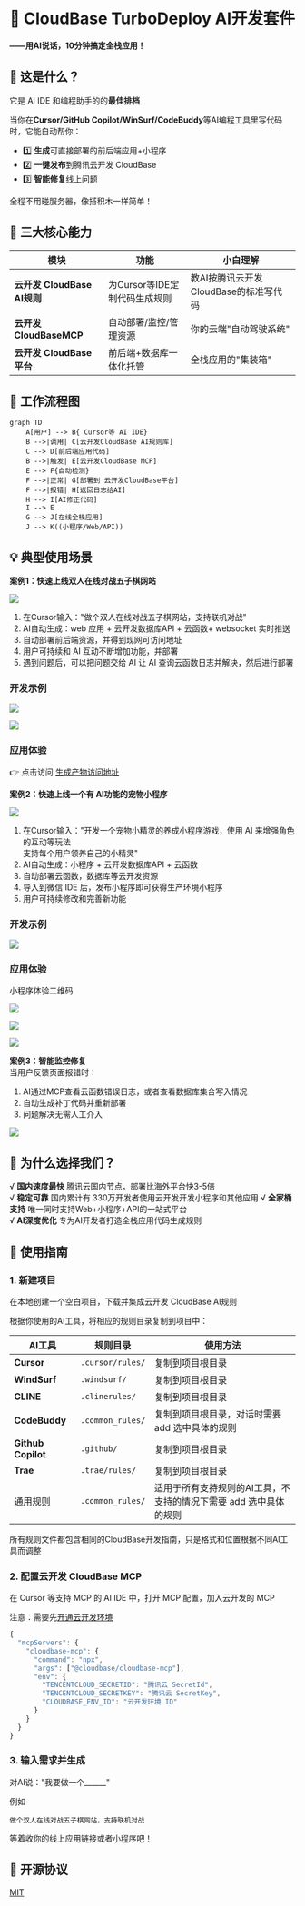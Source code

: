 # 🌟 CloudBase TurboDeploy AI开发套件

**——用AI说话，10分钟搞定全栈应用！**

## 🧐 这是什么？

它是 AI IDE 和编程助手的的**最佳排档**

当你在**Cursor/GitHub Copilot/WinSurf/CodeBuddy**等AI编程工具里写代码时，它能自动帮你：  
- 1️⃣ **生成**可直接部署的前后端应用+小程序  
- 2️⃣ **一键发布**到腾讯云开发 CloudBase 
- 3️⃣ **智能修复**线上问题

全程不用碰服务器，像搭积木一样简单！

## 🚀 三大核心能力

| 模块                   | 功能                  | 小白理解                      |
| --------------------- | ------------------- | ------------------------- |
| **云开发 CloudBase AI规则** | 为Cursor等IDE定制代码生成规则 | 教AI按腾讯云开发 CloudBase的标准写代码 |
| **云开发 CloudBaseMCP**  | 自动部署/监控/管理资源        | 你的云端"自动驾驶系统"              |
| **云开发 CloudBase 平台** | 前后端+数据库一体化托管        | 全栈应用的"集装箱"                |

## 🔄 工作流程图

```mermaid
graph TD
    A[用户] --> B{ Cursor等 AI IDE}
    B -->|调用| C[云开发CloudBase AI规则库]
    C --> D[前后端应用代码]
    B -->|触发| E[云开发CloudBase MCP]
    E --> F{自动检测}
    F -->|正常| G[部署到 云开发CloudBase平台]
    F -->|报错| H[返回日志给AI]
    H --> I[AI修正代码]
    I --> E
    G --> J[在线全栈应用]
    J --> K((小程序/Web/API))
```

## 💡 典型使用场景

**案例1：快速上线双人在线对战五子棋网站**

![](https://7463-tcb-advanced-a656fc-1257967285.tcb.qcloud.la/turbo-deploy/turbo-deploy-004.png)

1. 在Cursor输入："做个双人在线对战五子棋网站，支持联机对战"
2. AI自动生成：web 应用 + 云开发数据库API + 云函数+ websocket 实时推送
3. 自动部署前后端资源，并得到现网可访问地址
4. 用户可持续和 AI 互动不断增加功能，并部署
5. 遇到问题后，可以把问题交给 AI 让 AI 查询云函数日志并解决，然后进行部署

### 开发示例

![](https://7463-tcb-advanced-a656fc-1257967285.tcb.qcloud.la/turbo-deploy/turbo-deploy-001.png)

![](https://7463-tcb-advanced-a656fc-1257967285.tcb.qcloud.la/turbo-deploy/turbo-deploy-002.png)

### 应用体验

👉 点击访问 [生成产物访问地址](https://cloud1-5g39elugeec5ba0f-1300855855.tcloudbaseapp.com/gobang/#/)



**案例2：快速上线一个有 AI功能的宠物小程序**

![](https://7463-tcb-advanced-a656fc-1257967285.tcb.qcloud.la/turbo-deploy/turbo-deploy-005.png)

1. 在Cursor输入："开发一个宠物小精灵的养成小程序游戏，使用 AI 来增强角色的互动等玩法  
支持每个用户领养自己的小精灵"
2. AI自动生成：小程序 + 云开发数据库API + 云函数
3. 自动部署云函数，数据库等云开发资源
4. 导入到微信 IDE 后，发布小程序即可获得生产环境小程序
5. 用户可持续修改和完善新功能

### 开发示例

![](https://7463-tcb-advanced-a656fc-1257967285.tcb.qcloud.la/turbo-deploy/turbo-deploy-003.png)



### 应用体验

小程序体验二维码

![](https://7463-tcb-advanced-a656fc-1257967285.tcb.qcloud.la/turbo-deploy/turbo-deploy-008.png)


![](https://7463-tcb-advanced-a656fc-1257967285.tcb.qcloud.la/turbo-deploy/turbo-deploy-006.png)

![](https://7463-tcb-advanced-a656fc-1257967285.tcb.qcloud.la/turbo-deploy/turbo-deploy-007.png)





**案例3：智能监控修复**  
当用户反馈页面报错时：

1. AI通过MCP查看云函数错误日志，或者查看数据库集合写入情况
2. 自动生成补丁代码并重新部署
3. 问题解决无需人工介入


![](https://7463-tcb-advanced-a656fc-1257967285.tcb.qcloud.la/turbo-deploy/turbo-deploy-009.png)

## 🎯 为什么选择我们？

√ **国内速度最快** 腾讯云国内节点，部署比海外平台快3-5倍  
√ **稳定可靠** 国内累计有 330万开发者使用云开发开发小程序和其他应用
√ **全家桶支持** 唯一同时支持Web+小程序+API的一站式平台  
√ **AI深度优化** 专为AI开发者打造全栈应用代码生成规则

## 🏁 使用指南

### 1. 新建项目

在本地创建一个空白项目，下载并集成云开发 CloudBase AI规则

根据你使用的AI工具，将相应的规则目录复制到项目中：

| AI工具 | 规则目录 | 使用方法 |
|--------|---------|---------|
| **Cursor** | `.cursor/rules/` | 复制到项目根目录 |
| **WindSurf** | `.windsurf/` | 复制到项目根目录 |
| **CLINE** | `.clinerules/` | 复制到项目根目录 |
| **CodeBuddy** | `.common_rules/` | 复制到项目根目录，对话时需要 add 选中具体的规则 |
| **Github Copilot** | `.github/` | 复制到项目根目录 |
| **Trae** | `.trae/rules/` | 复制到项目根目录 |
| 通用规则 | `.common_rules/` | 适用于所有支持规则的AI工具，不支持的情况下需要 add 选中具体的规则 |

所有规则文件都包含相同的CloudBase开发指南，只是格式和位置根据不同AI工具而调整

### 2. 配置云开发 CloudBase MCP

在 Cursor 等支持 MCP 的 AI IDE 中，打开 MCP 配置，加入云开发的 MCP

注意：需要先[开通云开发环境](https://docs.cloudbase.net/quick-start/create-env)

```js
{
  "mcpServers": {
    "cloudbase-mcp": {
      "command": "npx",
      "args": ["@cloudbase/cloudbase-mcp"],
      "env": {
        "TENCENTCLOUD_SECRETID": "腾讯云 SecretId",
        "TENCENTCLOUD_SECRETKEY": "腾讯云 SecretKey",
        "CLOUDBASE_ENV_ID": "云开发环境 ID"
      }
    }
  }
}
```

### 3. 输入需求并生成

对AI说："我要做一个______"

例如
```
做个双人在线对战五子棋网站，支持联机对战
```

等着收你的线上应用链接或者小程序吧！


## 📄 开源协议

[MIT](LICENSE) 